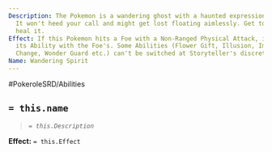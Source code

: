 ```yaml
---
Description: The Pokemon is a wandering ghost with a haunted expression on its face.
  It won't heed your call and might get lost floating aimlessly. Get to a medium to
  heal it.
Effect: If this Pokemon hits a Foe with a Non-Ranged Physical Attack, it switches
  its Ability with the Foe's. Some Abilities (Flower Gift, Illusion, Imposter, Stance
  Change, Wonder Guard etc.) can't be switched at Storyteller's discretion.
Name: Wandering Spirit
---
```


#PokeroleSRD/Abilities

## `= this.name`

> *`= this.Description`*

**Effect:** `= this.Effect`

